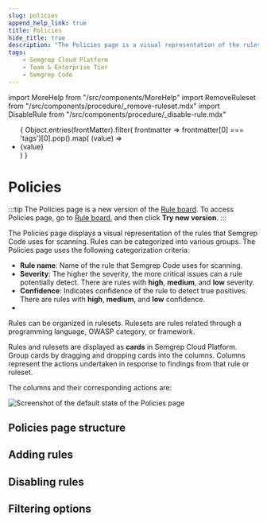 ```yaml
---
slug: policies
append_help_link: true
title: Policies
hide_title: true
description: "The Policies page is a visual representation of the rules that Semgrep Code uses to scan code."
tags:
    - Semgrep Cloud Platform
    - Team & Enterprise Tier
    - Semgrep Code
---
```


import MoreHelp from "/src/components/MoreHelp"
import RemoveRuleset from "/src/components/procedure/_remove-ruleset.mdx"
import DisableRule from "/src/components/procedure/_disable-rule.mdx"

<ul id="tag__badge-list">
{
Object.entries(frontMatter).filter(
    frontmatter => frontmatter[0] === 'tags')[0].pop().map(
    (value) => <li class='tag__badge-item'>{value}</li> )
}
</ul>

# Policies

:::tip
The Policies page is a new version of the [Rule board](https://semgrep.dev/orgs/-/board). To access Policies page, go to [Rule board](https://semgrep.dev/orgs/-/board), and then click **Try new version**.
:::

The Policies page displays a visual representation of the rules that Semgrep Code uses for scanning. Rules can be categorized into various groups. The Policies page uses the following categorization criteria:

- **Rule name**: Name of the rule that Semgrep Code uses for scanning.
- **Severity**: The higher the severity, the more critical issues can a rule potentially detect. There are rules with **high**, **medium**, and **low** severity.
- **Confidence**: Indicates confidence of the rule to detect true positives. There are rules with **high**, **medium**, and **low** confidence.
- 


Rules can be organized in rulesets. Rulesets are rules related through a programming language, OWASP category, or framework.

Rules and rulesets are displayed as **cards** in Semgrep Cloud Platform. Group cards by dragging and dropping cards into the columns. Columns represent the actions undertaken in response to findings from that rule or ruleset.

The columns and their corresponding actions are:

![Screenshot of the default state of the Policies page](/img/policies.png)

## Policies page structure

## Adding rules

## Disabling rules

## Filtering options

<MoreHelp />
